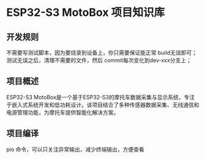# ESP32-S3 MotoBox 项目知识库



## 开发规则

不需要写测试脚本，因为要烧录到设备上，你只需要保证能正常 build无误即可；
测试无误之后，清理不需要的文件，然后 commit每次变化到dev-xxx分支上；

## 项目概述
ESP32-S3 MotoBox是一个基于ESP32-S3的摩托车数据采集与显示系统，专注于嵌入式系统开发和低功耗设计。该项目结合了多种传感器数据采集、无线通信和电源管理功能，为摩托车提供智能化解决方案。

## 项目编译
pio 命令，可以只关注异常输出，减少终端输出，方便查看